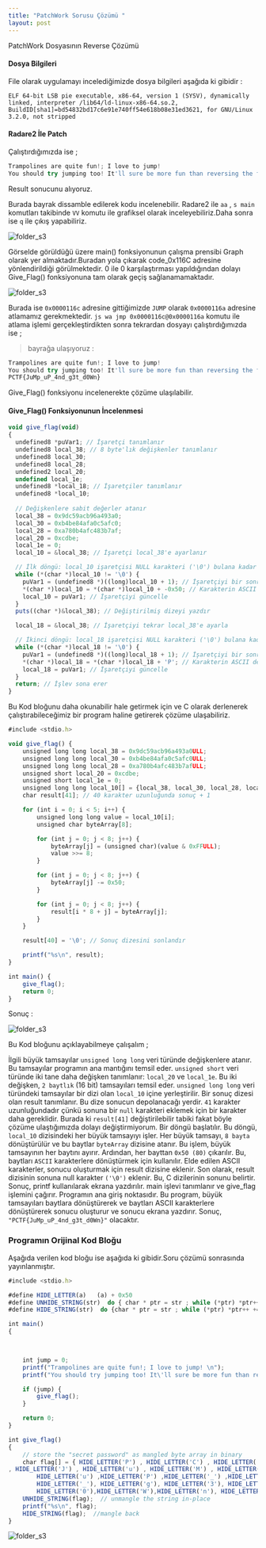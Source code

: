 ```yaml
---
title: "PatchWork Sorusu Çözümü "
layout: post
---
```



PatchWork Dosyasının Reverse Çözümü



#### Dosya Bilgileri

File olarak uygulamayı incelediğimizde dosya bilgileri aşağıda ki gibidir :

```
ELF 64-bit LSB pie executable, x86-64, version 1 (SYSV), dynamically linked, interpreter /lib64/ld-linux-x86-64.so.2, 
BuildID[sha1]=bd54832bd17c6e91e740ff54e618b08e31ed3621, for GNU/Linux 3.2.0, not stripped
```

#### Radare2 İle Patch

Çalıştırdığımızda ise ; 
```js
Trampolines are quite fun!; I love to jump! 
You should try jumping too! It'll sure be more fun than reversing the flag manually.
```

Result sonucunu alıyoruz.

Burada bayrak dissamble edilerek kodu incelenebilir.
Radare2 ile `aa` , `s main` komutları takibinde `VV` komutu ile grafiksel olarak inceleyebiliriz.Daha sonra ise `q` ile çıkış yapabiliriz.

![folder_s3](/img/PatchWork1.png)

Görselde görüldüğü üzere main() fonksiyonunun çalışma prensibi Graph olarak yer almaktadır.Buradan yola çıkarak code_0x116C adresine yönlendirildiği görülmektedir.
0 ile 0 karşılaştırması yapıldığından dolayı Give_Flag() fonksiyonuna tam olarak geçiş sağlanamamaktadır.

![folder_s3](/img/PatchWork2.png)

Burada ise `0x0000116c` adresine gittiğimizde `JUMP` olarak `0x0000116a` adresine atlamamız gerekmektedir.
```js wa jmp 0x0000116c@0x0000116a``` komutu ile atlama işlemi gerçekleştirdikten sonra tekrardan dosyayı çalıştırdığımızda ise ;

>bayrağa ulaşıyoruz : 

```js
Trampolines are quite fun!; I love to jump! 
You should try jumping too! It'll sure be more fun than reversing the flag manually.
PCTF{JuMp_uP_4nd_g3t_d0Wn}
```

Give_Flag() fonksiyonu incelenerekte çözüme ulaşılabilir.

#### Give_Flag() Fonksiyonunun İncelenmesi

```js
void give_flag(void)
{
  undefined8 *puVar1; // İşaretçi tanımlanır
  undefined8 local_38; // 8 byte'lık değişkenler tanımlanır
  undefined8 local_30;
  undefined8 local_28;
  undefined2 local_20;
  undefined local_1e;
  undefined8 *local_18; // İşaretçiler tanımlanır
  undefined8 *local_10;
  
  // Değişkenlere sabit değerler atanır
  local_38 = 0x9dc59acb96a493a0;
  local_30 = 0xb4be84afa0c5afc0;
  local_28 = 0xa780b4afc483b7af;
  local_20 = 0xcdbe;
  local_1e = 0;
  local_10 = &local_38; // İşaretçi local_38'e ayarlanır

  // İlk döngü: local_10 işaretçisi NULL karakteri ('\0') bulana kadar döner
  while (*(char *)local_10 != '\0') {
    puVar1 = (undefined8 *)((long)local_10 + 1); // İşaretçiyi bir sonraki karaktere kaydır
    *(char *)local_10 = *(char *)local_10 + -0x50; // Karakterin ASCII değerini 80 (0x50) azalt
    local_10 = puVar1; // İşaretçiyi güncelle
  }
  puts((char *)&local_38); // Değiştirilmiş dizeyi yazdır

  local_18 = &local_38; // İşaretçiyi tekrar local_38'e ayarla

  // İkinci döngü: local_18 işaretçisi NULL karakteri ('\0') bulana kadar döner
  while (*(char *)local_18 != '\0') {
    puVar1 = (undefined8 *)((long)local_18 + 1); // İşaretçiyi bir sonraki karaktere kaydır
    *(char *)local_18 = *(char *)local_18 + 'P'; // Karakterin ASCII değerine 'P' ekleyin
    local_18 = puVar1; // İşaretçiyi güncelle
  }
  return; // İşlev sona erer
}
```

Bu Kod bloğunu daha okunabilir hale getirmek için ve C olarak derlenerek çalıştırabileceğimiz bir program haline getirerek çözüme ulaşabiliriz.

```js
#include <stdio.h>

void give_flag() {
    unsigned long long local_38 = 0x9dc59acb96a493a0ULL;
    unsigned long long local_30 = 0xb4be84afa0c5afc0ULL;
    unsigned long long local_28 = 0xa780b4afc483b7afULL;
    unsigned short local_20 = 0xcdbe;
    unsigned short local_1e = 0;
    unsigned long long local_10[] = {local_38, local_30, local_28, local_20, local_1e};
    char result[41]; // 40 karakter uzunluğunda sonuç + 1

    for (int i = 0; i < 5; i++) {
        unsigned long long value = local_10[i];
        unsigned char byteArray[8];

        for (int j = 0; j < 8; j++) {
            byteArray[j] = (unsigned char)(value & 0xFFULL);
            value >>= 8;
        }

        for (int j = 0; j < 8; j++) {
            byteArray[j] -= 0x50;
        }

        for (int j = 0; j < 8; j++) {
            result[i * 8 + j] = byteArray[j];
        }
    }

    result[40] = '\0'; // Sonuç dizesini sonlandır

    printf("%s\n", result);
}

int main() {
    give_flag();
    return 0;
}
```

Sonuç : 

![folder_s3](/img/PatchWork3.png)

Bu Kod bloğunu açıklayabilmeye çalışalım ;

İlgili büyük tamsayılar `unsigned long long` veri türünde değişkenlere atanır. Bu tamsayılar programın ana mantığını temsil eder.
`unsigned short` veri türünde iki tane daha değişken tanımlanır: `local_20` ve `local_1e`. Bu iki değişken, `2 baytlık` (16 bit) tamsayıları temsil eder.
`unsigned long long` veri türündeki tamsayılar bir dizi olan `local_10` içine yerleştirilir.
Bir sonuç dizesi olan result tanımlanır. Bu dize sonucun depolanacağı yerdir. `41` karakter uzunluğundadır çünkü sonuna bir `null` karakteri eklemek için bir karakter daha gereklidir.
Burada ki `result[41]` değiştirilebilir tabiki fakat böyle çözüme ulaştığımızda dolayı değiştirmiyorum.
Bir döngü başlatılır. Bu döngü, `local_10` dizisindeki her büyük tamsayıyı işler.
Her büyük tamsayı, `8 bayta` dönüştürülür ve bu baytlar `byteArray` dizisine atanır. Bu işlem, büyük tamsayının her baytını ayırır.
Ardından, her bayttan `0x50 (80)` çıkarılır. Bu, baytları `ASCII` karakterlere dönüştürmek için kullanılır.
Elde edilen ASCII karakterler, sonucu oluşturmak için result dizisine eklenir.
Son olarak, result dizisinin sonuna null karakter `('\0')` eklenir. Bu, C dizilerinin sonunu belirtir.
Sonuç, printf kullanılarak ekrana yazdırılır.
main işlevi tanımlanır ve give_flag işlemini çağırır. Programın ana giriş noktasıdır.
Bu program, büyük tamsayıları baytlara dönüştürerek ve baytları ASCII karakterlere dönüştürerek sonucu oluşturur ve sonucu ekrana yazdırır. 
Sonuç, ```"PCTF{JuMp_uP_4nd_g3t_d0Wn}"``` olacaktır.

### Programın Orijinal Kod Bloğu 

Aşağıda verilen kod bloğu ise aşağıda ki gibidir.Soru çözümü sonrasında yayınlanmıştır.

```js
#include <stdio.h>

#define HIDE_LETTER(a)   (a) + 0x50
#define UNHIDE_STRING(str)  do { char * ptr = str ; while (*ptr) *ptr++ -= 0x50; } while(0)
#define HIDE_STRING(str)  do {char * ptr = str ; while (*ptr) *ptr++ += 0x50;} while(0)

int main()
{

    

    int jump = 0;
    printf("Trampolines are quite fun!; I love to jump! \n");
    printf("You should try jumping too! It\'ll sure be more fun than reversing the flag manually.\n");

    if (jump) {
        give_flag();
    }

    return 0;
}

int give_flag()
{
	// store the "secret password" as mangled byte array in binary
    char flag[] = { HIDE_LETTER('P') , HIDE_LETTER('C') , HIDE_LETTER('T') , HIDE_LETTER('F') , HIDE_LETTER('{')
, HIDE_LETTER('J') , HIDE_LETTER('u') , HIDE_LETTER('M') , HIDE_LETTER('p') , HIDE_LETTER('_'),
        HIDE_LETTER('u') ,HIDE_LETTER('P') ,HIDE_LETTER('_') ,HIDE_LETTER('4') ,HIDE_LETTER('n'), HIDE_LETTER('d'),
        HIDE_LETTER('_'), HIDE_LETTER('g'), HIDE_LETTER('3'), HIDE_LETTER('t'), HIDE_LETTER('_'), HIDE_LETTER('d'),
        HIDE_LETTER('0'),HIDE_LETTER('W'),HIDE_LETTER('n'), HIDE_LETTER('}'),'\0' };
    UNHIDE_STRING(flag);  // unmangle the string in-place
    printf("%s\n", flag);
    HIDE_STRING(flag);  //mangle back
}
```

![folder_s3](/img/patchwork.gif)
